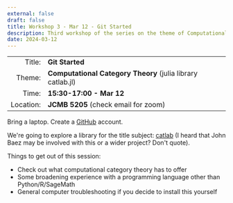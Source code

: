 ```yaml
---
external: false
draft: false
title: Workshop 3 - Mar 12 - Git Started
description: Third workshop of the series on the theme of Computational Category Theory
date: 2024-03-12
---
```


|  |  |
|-:|-|
| Title: | **Git Started** |
| Theme: | **Computational Category Theory** (julia library catlab.jl) |
| Time: | **15:30-17:00 - Mar 12** |
| Location: | **JCMB 5205** (check email for zoom) |

Bring a laptop. Create a [GitHub](https://github.com) account.

We're going to explore a library for the title subject: [catlab](https://algebraicjulia.github.io/Catlab.jl/)
(I heard that John Baez may be involved with this or a wider project? Don't quote).

Things to get out of this session:
- Check out what computational category theory has to offer
- Some broadening experience with a programming language other than Python/R/SageMath
- General computer troubleshooting if you decide to install this yourself
